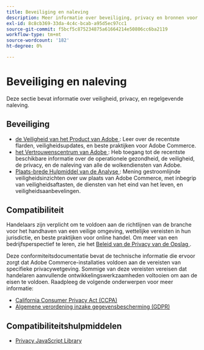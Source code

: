 ```yaml
---
title: Beveiliging en naleving
description: Meer informatie over beveiliging, privacy en bronnen voor naleving van de industriestandaarden voor uw Adobe Commerce-project.
exl-id: 8c8cb369-33da-4c4c-bcab-a95d5ec97cc1
source-git-commit: f5bcf5c875234875a61664214e50806cc6ba2119
workflow-type: tm+mt
source-wordcount: '182'
ht-degree: 0%

---
```


# Beveiliging en naleving

Deze sectie bevat informatie over veiligheid, privacy, en regelgevende naleving.

## Beveiliging

- [ de Veiligheid van het Product van Adobe ](https://helpx.adobe.com/security.html): Leer over de recentste flarden, veiligheidsupdates, en beste praktijken voor Adobe Commerce.
- [ het Vertrouwenscentrum van Adobe ](https://www.adobe.com/trust.html): Heb toegang tot de recentste beschikbare informatie over de operationele gezondheid, de veiligheid, de privacy, en de naleving van alle de wolkendiensten van Adobe.
- [ Plaats-brede Hulpmiddel van de Analyse ](../tools/site-wide-analysis-tool/dashboard.md): Mening gestroomlijnde veiligheidsinzichten over uw plaats van Adobe Commerce, met inbegrip van veiligheidsaftasten, de diensten van het eind van het leven, en veiligheidsaanbevelingen.

## Compatibiliteit

Handelaars zijn verplicht om te voldoen aan de richtlijnen van de branche voor het handhaven van een veilige omgeving, wettelijke vereisten in hun jurisdictie, en beste praktijken voor online handel. Om meer van een bedrijfsperspectief te leren, zie het [ Beleid van de Privacy van de Opslag ](https://experienceleague.adobe.com/docs/commerce-admin/start/compliance/privacy/privacy-policy.html).

Deze conformiteitsdocumentatie bevat de technische informatie die ervoor zorgt dat Adobe Commerce-installaties voldoen aan de vereisten van specifieke privacywetgeving. Sommige van deze vereisten vereisen dat handelaren aanvullende ontwikkelingswerkzaamheden voltooien om aan de eisen te voldoen. Raadpleeg de volgende onderwerpen voor meer informatie:

- [California Consumer Privacy Act (CCPA)](privacy/ccpa.md)
- [Algemene verordening inzake gegevensbescherming (GDPR)](privacy/gdpr.md)

## Compatibiliteitshulpmiddelen

- [Privacy JavaScript Library](privacy/javascript-library.md)
